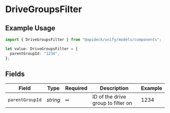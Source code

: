# DriveGroupsFilter

## Example Usage

```typescript
import { DriveGroupsFilter } from "@apideck/unify/models/components";

let value: DriveGroupsFilter = {
  parentGroupId: "1234",
};
```

## Fields

| Field                              | Type                               | Required                           | Description                        | Example                            |
| ---------------------------------- | ---------------------------------- | ---------------------------------- | ---------------------------------- | ---------------------------------- |
| `parentGroupId`                    | *string*                           | :heavy_minus_sign:                 | ID of the drive group to filter on | 1234                               |